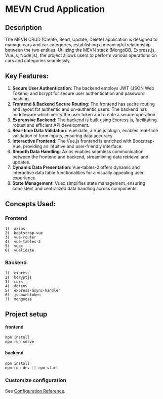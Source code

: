 # MEVN Crud Application

## Description
The MEVN CRUD (Create, Read, Update, Delete) application is designed to manage cars and car categories, establishing a meaningful relationship between the two entities. Utilizing the MEVN stack (MongoDB, Express.js, Vue.js, Node.js), the project allows users to perform various operations on cars and categories seamlessly.

## Key Features:
1)  **Secure User Authentication**: The backend employs JWT (JSON Web Tokens) and bcrypt for secure user authentication and password hashing.
2)  **Frontend & Backend Secure Routing**: The frontend has secire routing and layout fot authentic and un-authentic users. The backend has middleware which verify the user token and create a secure operation.
3)  **Expressive Backend**: The backend is built using Express.js, facilitating robust and efficient API development.
4)  **Real-time Data Validation**: Vuelidate, a Vue.js plugin, enables real-time validation of form inputs, ensuring data accuracy.
5)  **Interactive Frontend**: The Vue.js frontend is enriched with Bootstrap-Vue, providing an intuitive and user-friendly interface.
6)  **Smooth Data Handling**: Axios enables seamless communication between the frontend and backend, streamlining data retrieval and updates.
7)  **Dynamic Data Presentation**: Vue-tables-2 offers dynamic and interactive data table functionalities for a visually appealing user experience.
8)  **State Management**: Vuex simplifies state management, ensuring consistent and centralized data handling across components.


## Concepts Used:
  ### Frontend
  ```
1)  axios
2)  bootstrap-vue
3)  vue-router
4)  vue-tables-2
5)  vuex
6)  vuelidate
```

### Backend
  ```
1)  express
2)  bcryptjs
3)  cors
4)  dotenv
5)  express-async-handler
6)  jsonwebtoken
7)  mongoose
```
      

## Project setup
#### frontend
```
npm install
npm run serve
```

#### backend
```
npm install
npm run dev || npm start
```


### Customize configuration
See [Configuration Reference](https://cli.vuejs.org/config/).
